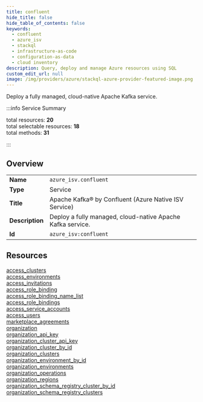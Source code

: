 ```yaml
---
title: confluent
hide_title: false
hide_table_of_contents: false
keywords:
  - confluent
  - azure_isv
  - stackql
  - infrastructure-as-code
  - configuration-as-data
  - cloud inventory
description: Query, deploy and manage Azure resources using SQL
custom_edit_url: null
image: /img/providers/azure/stackql-azure-provider-featured-image.png
---
```


Deploy a fully managed, cloud-native Apache Kafka service.  
    
:::info Service Summary

<div class="row">
<div class="providerDocColumn">
<span>total resources:&nbsp;<b>20</b></span><br />
<span>total selectable resources:&nbsp;<b>18</b></span><br />
<span>total methods:&nbsp;<b>31</b></span><br />
</div>
</div>

:::

## Overview
<table><tbody>
<tr><td><b>Name</b></td><td><code>azure_isv.confluent</code></td></tr>
<tr><td><b>Type</b></td><td>Service</td></tr>
<tr><td><b>Title</b></td><td>Apache Kafka® by Confluent (Azure Native ISV Service)</td></tr>
<tr><td><b>Description</b></td><td>Deploy a fully managed, cloud-native Apache Kafka service.</td></tr>
<tr><td><b>Id</b></td><td><code>azure_isv:confluent</code></td></tr>
</tbody></table>

## Resources
<div class="row">
<div class="providerDocColumn">
<a href="/providers/azure_isv/confluent/access_clusters/">access_clusters</a><br />
<a href="/providers/azure_isv/confluent/access_environments/">access_environments</a><br />
<a href="/providers/azure_isv/confluent/access_invitations/">access_invitations</a><br />
<a href="/providers/azure_isv/confluent/access_role_binding/">access_role_binding</a><br />
<a href="/providers/azure_isv/confluent/access_role_binding_name_list/">access_role_binding_name_list</a><br />
<a href="/providers/azure_isv/confluent/access_role_bindings/">access_role_bindings</a><br />
<a href="/providers/azure_isv/confluent/access_service_accounts/">access_service_accounts</a><br />
<a href="/providers/azure_isv/confluent/access_users/">access_users</a><br />
<a href="/providers/azure_isv/confluent/marketplace_agreements/">marketplace_agreements</a><br />
<a href="/providers/azure_isv/confluent/organization/">organization</a><br />
</div>
<div class="providerDocColumn">
<a href="/providers/azure_isv/confluent/organization_api_key/">organization_api_key</a><br />
<a href="/providers/azure_isv/confluent/organization_cluster_api_key/">organization_cluster_api_key</a><br />
<a href="/providers/azure_isv/confluent/organization_cluster_by_id/">organization_cluster_by_id</a><br />
<a href="/providers/azure_isv/confluent/organization_clusters/">organization_clusters</a><br />
<a href="/providers/azure_isv/confluent/organization_environment_by_id/">organization_environment_by_id</a><br />
<a href="/providers/azure_isv/confluent/organization_environments/">organization_environments</a><br />
<a href="/providers/azure_isv/confluent/organization_operations/">organization_operations</a><br />
<a href="/providers/azure_isv/confluent/organization_regions/">organization_regions</a><br />
<a href="/providers/azure_isv/confluent/organization_schema_registry_cluster_by_id/">organization_schema_registry_cluster_by_id</a><br />
<a href="/providers/azure_isv/confluent/organization_schema_registry_clusters/">organization_schema_registry_clusters</a><br />
</div>
</div>
